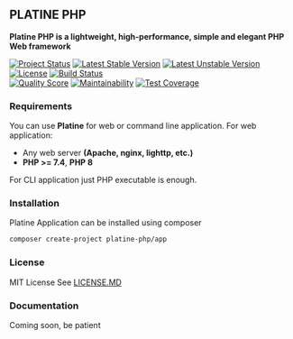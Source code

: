 ## PLATINE PHP
**Platine PHP is a lightweight, high-performance, simple and elegant PHP Web framework**

[![Project Status](http://opensource.box.com/badges/active.svg)](http://opensource.box.com/badges)
[![Latest Stable Version](https://poser.pugx.org/platine-php/app/v/stable)](https://packagist.org/packages/platine-php/app)
[![Latest Unstable Version](https://poser.pugx.org/platine-php/app/v/unstable)](https://packagist.org/packages/platine-php/app)
[![License](https://poser.pugx.org/platine-php/app/license)](https://packagist.org/packages/platine-php/app)
[![Build Status](https://img.shields.io/travis/platine-php/app/develop.svg?style=flat-square)](https://travis-ci.com/platine-php/app)  
[![Quality Score](https://img.shields.io/scrutinizer/g/platine-php/app.svg?style=flat-square)](https://scrutinizer-ci.com/g/platine-php/app)
[![Maintainability](https://api.codeclimate.com/v1/badges/dfbc12c74216074cca58/maintainability)](https://codeclimate.com/github/platine-php/app/maintainability)
[![Test Coverage](https://api.codeclimate.com/v1/badges/dfbc12c74216074cca58/test_coverage)](https://codeclimate.com/github/platine-php/app/test_coverage)

### Requirements 
You can use **Platine** for web or command line application. For web application: 
- Any web server **(Apache, nginx, lighttp, etc.)**
- **PHP >= 7.4**, **PHP 8** 

For CLI application just PHP executable is enough. 

### Installation
Platine Application can be installed using composer
```bash
composer create-project platine-php/app
```

### License
MIT License See [LICENSE.MD](LICENSE.MD)

### Documentation 
Coming soon, be patient
